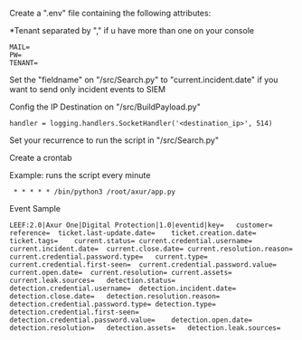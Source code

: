 Create a ".env" file containing the following attributes:

*Tenant separated by "," if u have more than one on your console

```
MAIL=
PW=
TENANT=
```

Set the "fieldname" on "/src/Search.py" to "current.incident.date" 
if you want to send only incident events to SIEM

Config the IP Destination on "/src/BuildPayload.py"

```
handler = logging.handlers.SocketHandler('<destination_ip>', 514)
```

Set your recurrence to run the script in "/src/Search.py"

Create a crontab

Example: runs the script every minute

```
 * * * * * /bin/python3 /root/axur/app.py
```

Event Sample

```
LEEF:2.0|Axur One|Digital Protection|1.0|eventid|key=	customer=	reference=	ticket.last-update.date=	ticket.creation.date=	ticket.tags=	current.status=	current.credential.username=	current.incident.date=	current.close.date=	current.resolution.reason=	current.credential.password.type=	current.type=	current.credential.first-seen=	current.credential.password.value=	current.open.date=	current.resolution=	current.assets=	current.leak.sources=	detection.status=	detection.credential.username=	detection.incident.date=	detection.close.date=	detection.resolution.reason=	detection.credential.password.type=	detection.type=	detection.credential.first-seen=	detection.credential.password.value=	detection.open.date=	detection.resolution=	detection.assets=	detection.leak.sources=
```